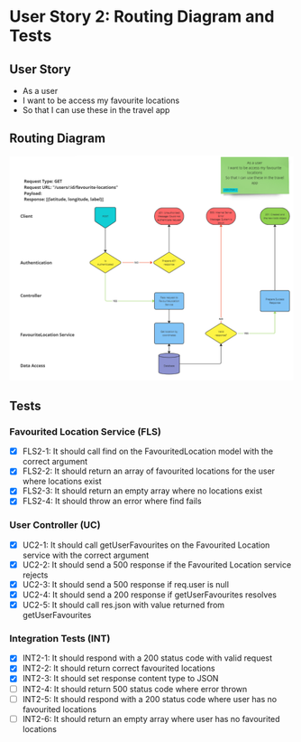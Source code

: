 # User Story 2: Routing Diagram and Tests

## User Story

- As a user
- I want to be access my favourite locations
- So that I can use these in the travel app

## Routing Diagram

![User story 1 Routing diagram](./images/user-story-2-routing-diagram.PNG)

## Tests

### Favourited Location Service (FLS)

- [x] FLS2-1: It should call find on the FavouritedLocation model with the correct argument
- [x] FLS2-2: It should return an array of favourited locations for the user where locations exist
- [x] FLS2-3: It should return an empty array where no locations exist
- [x] FLS2-4: It should throw an error where find fails

### User Controller (UC)

- [x] UC2-1: It should call getUserFavourites on the Favourited Location service with the correct argument
- [x] UC2-2: It should send a 500 response if the Favourited Location service rejects
- [x] UC2-3: It should send a 500 response if req.user is null
- [x] UC2-4: It should send a 200 response if getUserFavourites resolves
- [x] UC2-5: It should call res.json with value returned from getUserFavourites

### Integration Tests (INT)

- [x] INT2-1: It should respond with a 200 status code with valid request
- [x] INT2-2: It should return correct favourited locations
- [x] INT2-3: It should set response content type to JSON
- [ ] INT2-4: It should return 500 status code where error thrown
- [ ] INT2-5: It should respond with a 200 status code where user has no favourited locations
- [ ] INT2-6: It should return an empty array where user has no favourited locations
